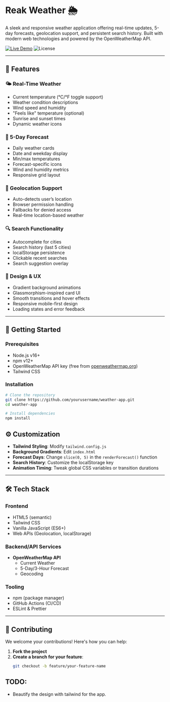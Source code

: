 # Reak Weather 🌦️  

A sleek and responsive weather application offering real-time updates, 5-day forecasts, geolocation support, and persistent search history. Built with modern web technologies and powered by the OpenWeatherMap API.

[![Live Demo](https://img.shields.io/badge/demo-live-green?style=for-the-badge)](https://sh9hid.github.com/realweather)
![License](https://img.shields.io/badge/license-MIT-blue?style=for-the-badge)

---

## 🌟 Features

### 🌤️ Real-Time Weather
- Current temperature (°C/°F toggle support)
- Weather condition descriptions
- Wind speed and humidity
- "Feels like" temperature (optional)
- Sunrise and sunset times
- Dynamic weather icons

### 📅 5-Day Forecast
- Daily weather cards
- Date and weekday display
- Min/max temperatures
- Forecast-specific icons
- Wind and humidity metrics
- Responsive grid layout

### 📍 Geolocation Support
- Auto-detects user’s location
- Browser permission handling
- Fallbacks for denied access
- Real-time location-based weather

### 🔍 Search Functionality
- Autocomplete for cities
- Search history (last 5 cities)
- localStorage persistence
- Clickable recent searches
- Search suggestion overlay

### 🎨 Design & UX
- Gradient background animations
- Glassmorphism-inspired card UI
- Smooth transitions and hover effects
- Responsive mobile-first design
- Loading states and error feedback

---

## 🚀 Getting Started

### Prerequisites

- Node.js v16+
- npm v12+
- OpenWeatherMap API key (free from [openweathermap.org](https://openweathermap.org/api))
- Tailwind CSS

### Installation

```bash
# Clone the repository
git clone https://github.com/yourusername/weather-app.git
cd weather-app

# Install dependencies
npm install
```
## ⚙️ Customization

- **Tailwind Styling**: Modify `tailwind.config.js`
- **Background Gradients**: Edit `index.html`
- **Forecast Days**: Change `slice(0, 5)` in the `renderForecast()` function
- **Search History**: Customize the localStorage key
- **Animation Timing**: Tweak global CSS variables or transition durations

---

## 🛠 Tech Stack

### Frontend
- HTML5 (semantic)
- Tailwind CSS
- Vanilla JavaScript (ES6+)
- Web APIs (Geolocation, localStorage)

### Backend/API Services
- **OpenWeatherMap API**
  - Current Weather
  - 5-Day/3-Hour Forecast
  - Geocoding

### Tooling
- npm (package manager)
- GitHub Actions (CI/CD)
- ESLint & Prettier

---

## 🤝 Contributing

We welcome your contributions! Here's how you can help:

1. **Fork the project**
2. **Create a branch for your feature**:
   ```bash
   git checkout -b feature/your-feature-name

## TODO:
- Beautify the design with tailwind for the app. 

